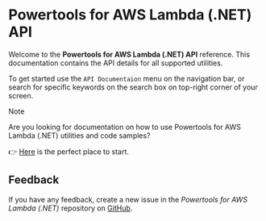 # Powertools for AWS Lambda (.NET) API

Welcome to the **Powertools for AWS Lambda (.NET) API** reference. This documentation contains the API details for all supported utilities.

To get started use the `API Documentaion` menu on the navigation bar, or search for specific keywords on the search box on top-right corner of your screen.

> [!NOTE]
> Are you looking for documentation on how to use Powertools for AWS Lambda (.NET) utilities and code samples?
>  
> 👉 [Here](https://docs.powertools.aws.dev/lambda-dotnet/) is the perfect place to start.

## Feedback

If you have any feedback, create a new issue in the *Powertools for AWS Lambda (.NET)* repository on [GitHub](https://github.com/aws-powertools/powertools-lambda-dotnet/issues).
